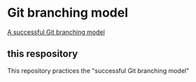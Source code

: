 # Git branching model

[A successful Git branching model](https://nvie.com/posts/a-successful-git-branching-model/)

## this respository
This repository practices the "successful Git branching model"
